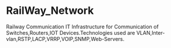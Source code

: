 # RailWay_Network
Railway Communication IT Infrastructure for Communication of Switches,Routers,IOT Devices.Technologies used are VLAN,Inter-vlan,RSTP,LACP,VRRP,VOIP,SNMP,Web-Servers.
